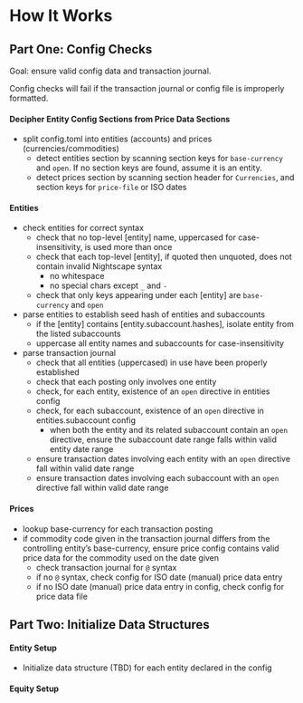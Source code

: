 How It Works
============

Part One: Config Checks
-----------------------

Goal: ensure valid config data and transaction journal.

Config checks will fail if the transaction journal or config file is
improperly formatted.

#### Decipher Entity Config Sections from Price Data Sections

- split config.toml into entities (accounts) and prices
  (currencies/commodities)
  - detect entities section by scanning section keys for `base-currency`
    and `open`. If no section keys are found, assume it is an entity.
  - detect prices section by scanning section header for `Currencies`,
    and section keys for `price-file` or ISO dates

#### Entities

- check entities for correct syntax
  - check that no top-level [entity] name, uppercased for
    case-insensitivity, is used more than once
  - check that each top-level [entity], if quoted then unquoted, does
    not contain invalid Nightscape syntax
      - no whitespace
      - no special chars except `_` and `-`
  - check that only keys appearing under each [entity] are `base-currency`
    and `open`
- parse entities to establish seed hash of entities and subaccounts
  - if the [entity] contains [entity.subaccount.hashes], isolate entity
    from the listed subaccounts
  - uppercase all entity names and subaccounts for case-insensitivity
- parse transaction journal
  - check that all entities (uppercased) in use have been properly
    established
  - check that each posting only involves one entity
  - check, for each entity, existence of an `open` directive in
    entities config
  - check, for each subaccount, existence of an `open` directive in
    entities.subaccount config
    - when both the entity and its related subaccount contain an `open`
      directive, ensure the subaccount date range falls within valid
      entity date range
  - ensure transaction dates involving each entity with an `open`
    directive fall within valid date range
  - ensure transaction dates involving each subaccount with an `open`
    directive fall within valid date range

#### Prices

- lookup base-currency for each transaction posting
- if commodity code given in the transaction journal differs from the
  controlling entity’s base-currency, ensure price config contains
  valid price data for the commodity used on the date given
  - check transaction journal for `@` syntax
  - if no `@` syntax, check config for ISO date (manual) price data entry
  - if no ISO date (manual) price data entry in config, check config
    for price data file


Part Two: Initialize Data Structures
------------------------------------

#### Entity Setup

- Initialize data structure (TBD) for each entity declared in the config

#### Equity Setup
